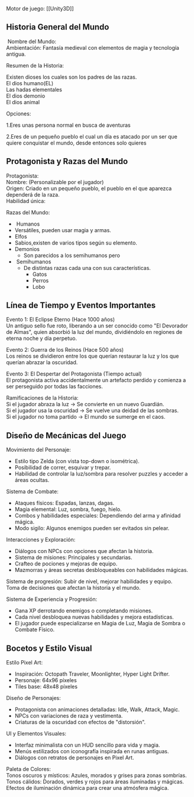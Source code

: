 Motor de juego: [[Unity3D]]
## Historia General del Mundo

 Nombre del Mundo:  
Ambientación: Fantasía medieval con elementos de magia y tecnología antigua.

Resumen de la Historia:

Existen dioses los cuales son los padres de las razas.  
El dios humano(EL)  
Las hadas elementales  
El dios demonio  
El dios animal  
  

Opciones:

1.Eres unas persona normal en busca de aventuras

2.Eres de un pequeño pueblo el cual un día es atacado por un ser que quiere conquistar el mundo, desde entonces solo quieres 

## Protagonista y Razas del Mundo

Protagonista:  
Nombre: (Personalizable por el jugador)  
Origen: Criado en un pequeño pueblo, el pueblo en el que aparezca dependerá de la raza.  
Habilidad única: 

Razas del Mundo:

-  Humanos 
- Versátiles, pueden usar magia y armas.
- Elfos 
- Sabios,existen de varios tipos según su elemento.
- Demonios
	- Son parecidos a los semihumanos pero 
-  Semihumanos
	- De distintas razas cada una con sus características.
		- Gatos
		- Perros
		- Lobo
## Línea de Tiempo y Eventos Importantes

Evento 1: El Eclipse Eterno (Hace 1000 años)  
Un antiguo sello fue roto, liberando a un ser conocido como "El Devorador de Almas", quien absorbió la luz del mundo, dividiéndolo en regiones de eterna noche y día perpetuo.

Evento 2: Guerra de los Reinos (Hace 500 años)  
Los reinos se dividieron entre los que querían restaurar la luz y los que querían abrazar la oscuridad.

Evento 3: El Despertar del Protagonista (Tiempo actual)  
El protagonista activa accidentalmente un artefacto perdido y comienza a ser perseguido por todas las facciones.

Ramificaciones de la Historia:  
Si el jugador abraza la luz → Se convierte en un nuevo Guardián.  
Si el jugador usa la oscuridad → Se vuelve una deidad de las sombras.  
Si el jugador no toma partido → El mundo se sumerge en el caos.

  

## Diseño de Mecánicas del Juego

Movimiento del Personaje:

- Estilo tipo Zelda (con vista top-down o isométrica).
- Posibilidad de correr, esquivar y trepar.
- Habilidad de controlar la luz/sombra para resolver puzzles y acceder a áreas ocultas.

Sistema de Combate:

- Ataques físicos: Espadas, lanzas, dagas.
- Magia elemental: Luz, sombra, fuego, hielo.
- Combos y habilidades especiales: Dependiendo del arma y afinidad mágica.
- Modo sigilo: Algunos enemigos pueden ser evitados sin pelear.

Interacciones y Exploración:

- Diálogos con NPCs con opciones que afectan la historia.
- Sistema de misiones: Principales y secundarias.
- Crafteo de pociones y mejoras de equipo.
- Mazmorras y áreas secretas desbloqueables con habilidades mágicas.

  
Sistema de progresión: Subir de nivel, mejorar habilidades y equipo.  
Toma de decisiones que afectan la historia y el mundo.

Sistema de Experiencia y Progresión:

- Gana XP derrotando enemigos o completando misiones.
- Cada nivel desbloquea nuevas habilidades y mejora estadísticas.
- El jugador puede especializarse en Magia de Luz, Magia de Sombra o Combate Físico.
## Bocetos y Estilo Visual

Estilo Pixel Art:

- Inspiración: Octopath Traveler, Moonlighter, Hyper Light Drifter.
- Personaje: 64x96 píxeles
- Tiles base: 48x48 píxeles

Diseño de Personajes:
- Protagonista con animaciones detalladas: Idle, Walk, Attack, Magic.
- NPCs con variaciones de raza y vestimenta.
- Criaturas de la oscuridad con efectos de "distorsión".

UI y Elementos Visuales:
- Interfaz minimalista con un HUD sencillo para vida y magia.
- Menús estilizados con iconografía inspirada en runas antiguas.
- Diálogos con retratos de personajes en Pixel Art.

Paleta de Colores:  
Tonos oscuros y místicos: Azules, morados y grises para zonas sombrías.  
Tonos cálidos: Dorados, verdes y rojos para áreas iluminadas y mágicas.  
Efectos de iluminación dinámica para crear una atmósfera mágica.